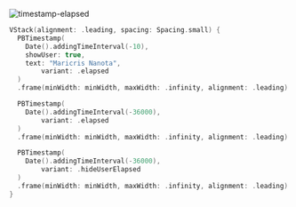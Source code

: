 ![timestamp-elapsed](https://github.com/powerhome/playbook/assets/92755007/bb10a951-b536-41cc-aa6c-b343e826af20)

```swift
VStack(alignment: .leading, spacing: Spacing.small) {
  PBTimestamp(
    Date().addingTimeInterval(-10),
    showUser: true,
    text: "Maricris Nanota",
        variant: .elapsed
  )
  .frame(minWidth: minWidth, maxWidth: .infinity, alignment: .leading)

  PBTimestamp(
    Date().addingTimeInterval(-36000),
        variant: .elapsed
  )
  .frame(minWidth: minWidth, maxWidth: .infinity, alignment: .leading)

  PBTimestamp(
    Date().addingTimeInterval(-36000),
        variant: .hideUserElapsed
  )
  .frame(minWidth: minWidth, maxWidth: .infinity, alignment: .leading)
}
```
